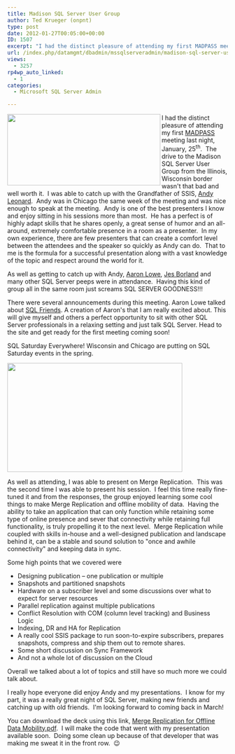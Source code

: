 ```yaml
---
title: Madison SQL Server User Group
author: Ted Krueger (onpnt)
type: post
date: 2012-01-27T00:05:00+00:00
ID: 1507
excerpt: "I had the distinct pleasure of attending my first MADPASS meeting last night, January, 25th.  The drive to the Madison SQL Server User Group from the Illinois, Wisconsin border wasn't that bad and well worth it.  I was able to catch up with the Grandfat&hellip;"
url: /index.php/datamgmt/dbadmin/mssqlserveradmin/madison-sql-server-user-group/
views:
  - 3257
rp4wp_auto_linked:
  - 1
categories:
  - Microsoft SQL Server Admin

---
```

<div class="image_block">
  <a href="https://lessthandot.z19.web.core.windows.net/wp-content/uploads/blogs/DataMgmt/logMadPass_591x275_3.jpg?mtime=1327628879"><img alt="" src="https://lessthandot.z19.web.core.windows.net/wp-content/uploads/blogs/DataMgmt/logMadPass_591x275_3.jpg?mtime=1327628879" width="350" height="163" align="left" /></a>
</div>

I had the distinct pleasure of attending my first [MADPASS][1] meeting last night, January, 25<sup>th</sup>.  The drive to the Madison SQL Server User Group from the Illinois, Wisconsin border wasn't that bad and well worth it.  I was able to catch up with the Grandfather of SSIS, [Andy Leonard][2].  Andy was in Chicago the same week of the meeting and was nice enough to speak at the meeting.  Andy is one of the best presenters I know and enjoy sitting in his sessions more than most.  He has a perfect is of highly adapt skills that he shares openly, a great sense of humor and an all-around, extremely comfortable presence in a room as a presenter.  In my own experience, there are few presenters that can create a comfort level between the attendees and the speaker so quickly as Andy can do.  That to me is the formula for a successful presentation along with a vast knowledge of the topic and respect around the world for it.

As well as getting to catch up with Andy, [Aaron Lowe][3], [Jes Borland][4] and many other SQL Server peeps were in attendance.  Having this kind of group all in the same room just screams SQL SERVER GOODNESS!!!

There were several announcements during this meeting. Aaron Lowe talked about [SQL Friends][5]. A creation of Aaron's that I am really excited about. This will give myself and others a perfect opportunity to sit with other SQL Server professionals in a relaxing setting and just talk SQL Server. Head to the site and get ready for the first meeting coming soon!

SQL Saturday Everywhere! Wisconsin and Chicago are putting on SQL Saturday events in the spring.

<div class="image_block">
  <a href="https://lessthandot.z19.web.core.windows.net/wp-content/uploads/blogs/DataMgmt/-109.png?mtime=1327629592"><img alt="" src="https://lessthandot.z19.web.core.windows.net/wp-content/uploads/blogs/DataMgmt/-109.png?mtime=1327629592" width="400" height="249" /></a>
</div>

As well as attending, I was able to present on Merge Replication.  This was the second time I was able to present his session.  I feel this time really fine-tuned it and from the responses, the group enjoyed learning some cool things to make Merge Replication and offline mobility of data.  Having the ability to take an application that can only function while retaining some type of online presence and sever that connectivity while retaining full functionality, is truly propelling it to the next level.  Merge Replication while coupled with skills in-house and a well-designed publication and landscape behind it, can be a stable and sound solution to "once and awhile connectivity" and keeping data in sync.

Some high points that we covered were

  * Designing publication – one publication or multiple
  * Snapshots and partitioned snapshots
  * Hardware on a subscriber level and some discussions over what to expect for server resources
  * Parallel replication against multiple publications
  * Conflict Resolution with COM (column level tracking) and Business Logic 
  * Indexing, DR and HA for Replication
  * A really cool SSIS package to run soon-to-expire subscribers, prepares snapshots, compress and ship them out to remote shares.
  * Some short discussion on Sync Framework
  * And not a whole lot of discussion on the Cloud

Overall we talked about a lot of topics and still have so much more we could talk about.

I really hope everyone did enjoy Andy and my presentations.  I know for my part, it was a really great night of SQL Server, making new friends and catching up with old friends.  I'm looking forward to coming back in March!

You can download the deck using this link, [Merge Replication for Offline Data Mobility.pdf][6].  I will make the code that went with my presentation available soon.  Doing some clean up because of that developer that was making me sweat it in the front row.  😉

 [1]: http://www.madpass.org/
 [2]: http://sqlblog.com/blogs/andy_leonard/
 [3]: http://www.aaronlowe.net/
 [4]: /index.php/All/?disp=authdir&author=420
 [5]: http://sqlfriends.org/
 [6]: https://lessthandot.z19.web.core.windows.net/wp-content/uploads/blogs/DataMgmt/Merge%20Replication%20for%20Offline%20Data%20Mobility.pdf?mtime=1327628730
